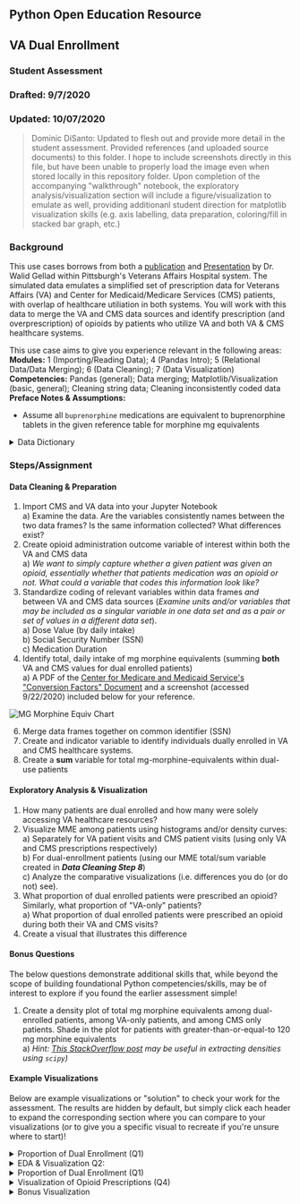 ## Python Open Education Resource
## VA Dual Enrollment 
### Student Assessment
### Drafted: 9/7/2020
### Updated: 10/07/2020
 > Dominic DiSanto: Updated to flesh out and provide more detail in the student assessment. Provided references (and uploaded source documents) to this folder. I hope to include screenshots directly in this file, but have been unable to properly load the image even when stored locally in this repository folder. Upon completion of the accompanying "walkthrough" notebook, the exploratory analysis/visualization section will include a figure/visualization to emulate as well, providing additionanl student direction for matplotlib visualization skills (e.g. axis labelling, data preparation, coloring/fill in stacked bar graph, etc.) 

### Background  
This use cases borrows from both a [publication](https://www.ncbi.nlm.nih.gov/pmc/articles/PMC6219924/) and [Presentation](https://www.hsrd.research.va.gov/for_researchers/cyber_seminars/archives/video_archive.cfm?SessionID=3543)  by Dr. Walid Gellad within Pittsburgh's Veterans Affairs Hospital system. The simulated data emulates a simplified set of prescription data for Veterans Affairs (VA) and Center for Medicaid/Medicare Services (CMS) patients, with overlap of healthcare utiliation in both systems. You will work with this data to merge the VA and CMS data sources and identify prescription (and overprescription) of opioids by patients who utilize VA and both VA & CMS healthcare systems. 
  
This use case aims to give you experience relevant in the following areas: \
**Modules:** 1 (Importing/Reading Data); 4 (Pandas Intro); 5 (Relational Data/Data Merging); 6 (Data Cleaning); 7 (Data Visualization) \
**Competencies:** Pandas (general); Data merging; Matplotlib/Visualization (basic, general); Cleaning string data; Cleaning inconsistently coded data   
**Preface Notes & Assumptions:**  
- Assume all `buprenorphine` medications are equivalent to buprenorphine tablets in the given reference table for morphine mg equivalents 

<details>
<summary> Data Dictionary </summary>  
   
|Data Element| VA Data Variable| CMS Data Variable| 
|------------|-----------------|------------------|
|Patient ID| `Patient ID`|`Patient ID`|
|Date of Hospital Visit/Encounter| `Visit date`| N/A |
|Age at Visit/Encounter| `Age`| N/A |
|Height at Visit/Encounter| `Height`| N/A |
|Weight at Visit/Encounter| `Weight`| N/A |
|Medication Name| `Medication`| `Medication`|
|Dose (Daily)| `Medication Dose`| `Medication Dose`|
|Unit of Medication Dose| `Medication Dose Unit`| `Medication Dose Unit`|
|Length of Prescription Duration| `Medication Duration Value`|`Medication Duration`|
|Unit of Time for Length of Prescription Duration| `Medication Duration Unit`|`Duration Unit`|
 

</details>
  
### Steps/Assignment

#### Data Cleaning & Preparation
1) Import CMS and VA data into your Jupyter Notebook  
    a) Examine the data. Are the variables consistently names between the two data frames? Is the same information collected? What differences exist? 
2) Create opioid administration outcome variable of interest within both the VA and CMS data  
    a) *We want to simply capture whether a given patient was given an opioid, essentially whether that patients medication was an opioid or not. What could a variable that codes this information look like?*
3) Standardize coding of relevant variables within data frames *and* between VA and CMS data sources (*Examine units and/or variables that may be included as a singular variable in one data set and as a pair or set of values in a different data set*).  
    a) Dose Value (by daily intake)  
    b) Social Security Number (SSN)  
    c) Medication Duration    
4) Identify total, daily intake of mg morphine equivalents (summing **both** VA and CMS values for dual enrolled patients)  
    a) A PDF of the [Center for Medicare and Medicaid Service's "Conversion Factors" Document](https://www.cms.gov/Medicare/Prescription-Drug-coverage/PrescriptionDrugCovContra/Downloads/Opioid-Morphine-EQ-Conversion-Factors-Aug-2017.pdf) and a screenshot (accessed 9/22/2020) included below for your reference.  
       
![MG Morphine Equiv Chart](https://github.com/domdisanto/Python_OER/blob/master/Use%20Cases/VA%20Dual%20Enrollment%20Case/Instructor%20Materials/Fig/Opioid_MorphineMgEquiv.JPG)
  

6) Merge data frames together on common identifier (SSN)  
7) Create and indicator variable to identify individuals dually enrolled in VA and CMS healthcare systems.    
8) Create a **sum** variable for total mg-morphine-equivalents within dual-use patients    
    
    
#### Exploratory Analysis & Visualization
1) How many patients are dual enrolled and how many were solely accessing VA healthcare resources?  
2) Visualize MME among patients using histograms and/or density curves:  
    a) Separately for VA patient visits and CMS patient visits (using only VA and CMS prescriptions respectively)  
    b) For dual-enrollment patients (using our MME total/sum variable created in ***Data Cleaning Step 8***)   
    c) Analyze the comparative visualizations (i.e. differences you do (or do not) see).
3) What proportion of dual enrolled patients were prescribed an opioid? Similarly, what proportion of "VA-only" patients?  
     a) What proportion of dual enrolled patients were prescribed an opioid during both their VA and CMS visits? 
4) Create a visual that illustrates this difference    


#### Bonus Questions

The below questions demonstrate additional skills that, while beyond the scope of building foundational Python competencies/skills, may be of interest to explore if you found the earlier assessment simple!

1) Create a density plot of total mg morphine equivalents among dual-enrolled patients, among VA-only patients, and among CMS only patients. Shade in the plot for patients with greater-than-or-equal-to 120 mg morphine equivalents   
     a) *Hint: [This StackOverflow post](https://stackoverflow.com/questions/39666591/how-to-extract-x-y-data-from-kdensity-plot-from-matplotlib-for-python) may be useful in extracting densities using `scipy`)*


#### Example Visualizations  
  
Below are example visualizations or "solution" to check your work for the assessment. The results are hidden by default, but simply click each header to expand the corresponding section where you can compare to your visualizations (or to give you a specific visual to recreate if you're unsure where to start)!
   
<details>  
<summary> Proportion of Dual Enrollment (Q1) </summary>
In total, there are 808 patients, 424 VA-only patients and 384 CMS patients. All of the CMS patients are contained within the VA data, so we also have 384 dual-enrolled patients. 

![Dual Enrollment Bar](https://github.com/domdisanto/Python_OER/blob/master/Use%20Cases/VA%20Dual%20Enrollment%20Case/Instructor%20Materials/Fig/Dual_Enrollment_bar.png)  
</details>  

  
<details>
<summary>EDA & Visualization Q2:</summary>    
 
![CMS MME Density](https://github.com/domdisanto/Python_OER/blob/master/Use%20Cases/VA%20Dual%20Enrollment%20Case/Instructor%20Materials/Fig/CMS_MME_Dens.png)
![CMS MME Histogram](https://github.com/domdisanto/Python_OER/blob/master/Use%20Cases/VA%20Dual%20Enrollment%20Case/Instructor%20Materials/Fig/CMS_MME_Hist.png)  
![VA MME Density](https://github.com/domdisanto/Python_OER/blob/master/Use%20Cases/VA%20Dual%20Enrollment%20Case/Instructor%20Materials/Fig/VA_MME_Dens.png)
![VA MME Histogram](https://github.com/domdisanto/Python_OER/blob/master/Use%20Cases/VA%20Dual%20Enrollment%20Case/Instructor%20Materials/Fig/VA_MME_Hist.png)    
![Dual MME Density](https://github.com/domdisanto/Python_OER/blob/master/Use%20Cases/VA%20Dual%20Enrollment%20Case/Instructor%20Materials/Fig/Dual_MME_Dens.png)
![Dual MME Histogram](https://github.com/domdisanto/Python_OER/blob/master/Use%20Cases/VA%20Dual%20Enrollment%20Case/Instructor%20Materials/Fig/Dual_MME_Hist.png)  
</details>


<details>  
<summary> Proportion of Dual Enrollment (Q1) </summary>
Of 424 total "VA-only" patients, 157, (37.03%) were prescribed an opioid by their respective VA hospital.      <br>
Of 384 total "CMS-only" patients, 196, (51.04%) were prescribed an opioid by their CMS hospital visit.     <br>
Of 384 total dually-enrolled patients, 274, (71.35%) were prescribed an opioid by either the VA *or* CMS healthcare systems.    <br>
Of 384 total dually-enrolled patients, 79, (20.57%) were prescribed an opioid by either the VA *or* CMS healthcare systems.   <br>
</details>  

<details>  
<summary> Visualization of Opioid Prescriptions (Q4)  </summary>
Included are some example, summary visualiations for Question 4, but the question is deliberately left open-ended, so your visualizations may not mirror teh format or structure (or possibly even contain different information) than those presented below. Proper visualizations should include a descriptive title, label axes, sufficiently be able to present information with little-to-no additional description/contextualization.     
   
A last note, there is nothing "incorrect" about plotting frequencies when comparing our patient populations. However as we are most interested in comparing differences in "rates", proportions/percentages convey a more apt comparison than do simple frequency/count data.  

![Opioid Proportion (1)](https://github.com/domdisanto/Python_OER/blob/master/Use%20Cases/VA%20Dual%20Enrollment%20Case/Instructor%20Materials/Fig/q4_opioid_viz1.png)  
![Opioid Proportion (2)](https://github.com/domdisanto/Python_OER/blob/master/Use%20Cases/VA%20Dual%20Enrollment%20Case/Instructor%20Materials/Fig/q4_opioid_viz2.png)  
</details>

<details>
<summary> Bonus Visualization</summary> 
 
![VA Bonus Shade Density](https://github.com/domdisanto/Python_OER/blob/master/Use%20Cases/VA%20Dual%20Enrollment%20Case/Instructor%20Materials/Fig/VA_bonusviz.png)
![Dual Bonus Shade Density](https://github.com/domdisanto/Python_OER/blob/master/Use%20Cases/VA%20Dual%20Enrollment%20Case/Instructor%20Materials/Fig/dual_bonusviz.png)
![CMS Bonus Shade Density](https://github.com/domdisanto/Python_OER/blob/master/Use%20Cases/VA%20Dual%20Enrollment%20Case/Instructor%20Materials/Fig/CMS_bonusviz.png)
</details>
